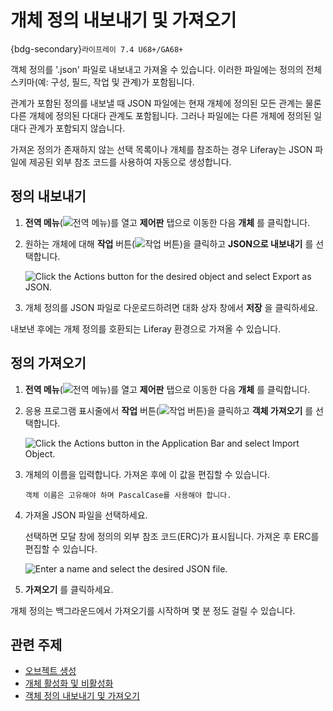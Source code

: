 # 개체 정의 내보내기 및 가져오기

{bdg-secondary}`라이프레이 7.4 U68+/GA68+`

객체 정의를 '.json' 파일로 내보내고 가져올 수 있습니다. 이러한 파일에는 정의의 전체 스키마(예: 구성, 필드, 작업 및 관계)가 포함됩니다.

관계가 포함된 정의를 내보낼 때 JSON 파일에는 현재 개체에 정의된 모든 관계는 물론 다른 개체에 정의된 다대다 관계도 포함됩니다. 그러나 파일에는 다른 개체에 정의된 일대다 관계가 포함되지 않습니다.

가져온 정의가 존재하지 않는 선택 목록이나 개체를 참조하는 경우 Liferay는 JSON 파일에 제공된 외부 참조 코드를 사용하여 자동으로 생성합니다.

<!--TASK: Uncomment when batch feature and documentation is ready...
```{tip}
You can use the batch client extension to help migrate object definitions between Liferay environments. See [Batch Client Extensions](../../client-extensions/batch-client-extensions.md) for more information.
```
-->

## 정의 내보내기

1. **전역 메뉴**(![전역 메뉴](../../../images/icon-applications-menu.png))를 열고 **제어판** 탭으로 이동한 다음 **개체** 를 클릭합니다.

1. 원하는 개체에 대해 **작업** 버튼(![작업 버튼](../../../images/icon-actions.png))을 클릭하고 **JSON으로 내보내기** 를 선택합니다.

   ![Click the Actions button for the desired object and select Export as JSON.](./exporting-and-importing-object-definitions/images/01.png)

1. 개체 정의를 JSON 파일로 다운로드하려면 대화 상자 창에서 **저장** 을 클릭하세요.

내보낸 후에는 개체 정의를 호환되는 Liferay 환경으로 가져올 수 있습니다.

## 정의 가져오기

1. **전역 메뉴**(![전역 메뉴](../../../images/icon-applications-menu.png))를 열고 **제어판** 탭으로 이동한 다음 **개체** 를 클릭합니다.

1. 응용 프로그램 표시줄에서 **작업** 버튼(![작업 버튼](../../../images/icon-actions.png))을 클릭하고 **객체 가져오기** 를 선택합니다.

   ![Click the Actions button in the Application Bar and select Import Object.](./exporting-and-importing-object-definitions/images/02.png)

1. 개체의 이름을 입력합니다. 가져온 후에 이 값을 편집할 수 있습니다.

   ```{important}
   객체 이름은 고유해야 하며 PascalCase를 사용해야 합니다.
   ```

1. 가져올 JSON 파일을 선택하세요.

   선택하면 모달 창에 정의의 외부 참조 코드(ERC)가 표시됩니다. 가져온 후 ERC를 편집할 수 있습니다.

   ![Enter a name and select the desired JSON file.](./exporting-and-importing-object-definitions/images/03.png)

1. **가져오기** 를 클릭하세요.

개체 정의는 백그라운드에서 가져오기를 시작하며 몇 분 정도 걸릴 수 있습니다.

## 관련 주제

* [오브젝트 생성](./creating-objects.md)
* [개체 활성화 및 비활성화](./aactivate-and-deaminating-objects.md)
* [객체 정의 내보내기 및 가져오기](./exporting-and-importing-object-definitions.md)
